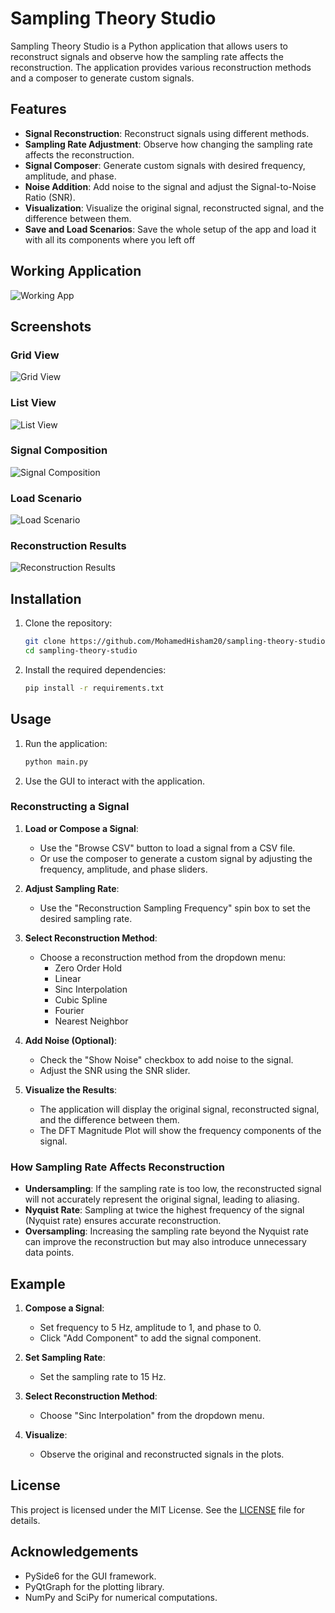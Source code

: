 # Sampling Theory Studio

Sampling Theory Studio is a Python application that allows users to reconstruct signals and observe how the sampling rate affects the reconstruction. The application provides various reconstruction methods and a composer to generate custom signals.

## Features

- **Signal Reconstruction**: Reconstruct signals using different methods.
- **Sampling Rate Adjustment**: Observe how changing the sampling rate affects the reconstruction.
- **Signal Composer**: Generate custom signals with desired frequency, amplitude, and phase.
- **Noise Addition**: Add noise to the signal and adjust the Signal-to-Noise Ratio (SNR).
- **Visualization**: Visualize the original signal, reconstructed signal, and the difference between them.
- **Save and Load Scenarios**: Save the whole setup of the app and load it with all its components where you left off

## Working Application
![Working App](images/app.gif)

## Screenshots

### Grid View
![Grid View](images/grid_view.png)

### List View
![List View](images/noisy_signal.png)


### Signal Composition
![Signal Composition](images/signal_composer.png)

### Load Scenario
![Load Scenario](images/load_scenario.png)

### Reconstruction Results
![Reconstruction Results](images/less_noise.png)

## Installation

1. Clone the repository:
    ```sh
    git clone https://github.com/MohamedHisham20/sampling-theory-studio.git
    cd sampling-theory-studio
    ```

2. Install the required dependencies:
    ```sh
    pip install -r requirements.txt
    ```

## Usage

1. Run the application:
    ```sh
    python main.py
    ```

2. Use the GUI to interact with the application.

### Reconstructing a Signal

1. **Load or Compose a Signal**:
    - Use the "Browse CSV" button to load a signal from a CSV file.
    - Or use the composer to generate a custom signal by adjusting the frequency, amplitude, and phase sliders.

2. **Adjust Sampling Rate**:
    - Use the "Reconstruction Sampling Frequency" spin box to set the desired sampling rate.

3. **Select Reconstruction Method**:
    - Choose a reconstruction method from the dropdown menu:
        - Zero Order Hold
        - Linear
        - Sinc Interpolation
        - Cubic Spline
        - Fourier
        - Nearest Neighbor

4. **Add Noise (Optional)**:
    - Check the "Show Noise" checkbox to add noise to the signal.
    - Adjust the SNR using the SNR slider.

5. **Visualize the Results**:
    - The application will display the original signal, reconstructed signal, and the difference between them.
    - The DFT Magnitude Plot will show the frequency components of the signal.

### How Sampling Rate Affects Reconstruction

- **Undersampling**: If the sampling rate is too low, the reconstructed signal will not accurately represent the original signal, leading to aliasing.
- **Nyquist Rate**: Sampling at twice the highest frequency of the signal (Nyquist rate) ensures accurate reconstruction.
- **Oversampling**: Increasing the sampling rate beyond the Nyquist rate can improve the reconstruction but may also introduce unnecessary data points.

## Example

1. **Compose a Signal**:
    - Set frequency to 5 Hz, amplitude to 1, and phase to 0.
    - Click "Add Component" to add the signal component.

2. **Set Sampling Rate**:
    - Set the sampling rate to 15 Hz.

3. **Select Reconstruction Method**:
    - Choose "Sinc Interpolation" from the dropdown menu.

4. **Visualize**:
    - Observe the original and reconstructed signals in the plots.

## License

This project is licensed under the MIT License. See the [LICENSE](LICENSE) file for details.

## Acknowledgements

- PySide6 for the GUI framework.
- PyQtGraph for the plotting library.
- NumPy and SciPy for numerical computations.